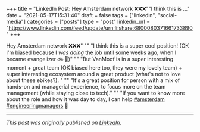 +++
title = "LinkedIn Post: Hey Amsterdam network ❌❌❌""I think this is ..."
date = "2021-05-17T15:31:40"
draft = false
tags = ["linkedin", "social-media"]
categories = ["posts"]
type = "post"
linkedin_url = "https://www.linkedin.com/feed/update/urn:li:share:6800080371661733890"
+++

Hey Amsterdam network ❌❌❌"
""
"I think this is a super cool position! (OK I'm biased because I _was doing_ the job until some weeks ago, when I became evangelizer 🚲 🤣)"
""
"But VanMoof is in a super interesting moment + great team (OK biased here too, they were my lovely team) + super interesting ecosystem around a great product (what's not to love about these ebikes?). "
""
"It's a great position for person with a mix of hands-on and managerial experience, to focus more on the team management (while staying close to tech)."
""
"If you want to know more about the role and how it was day to day, I can help [#amsterdam](https://www.linkedin.com/feed/hashtag/amsterdam) [#engineeringmanagers](https://www.linkedin.com/feed/hashtag/engineeringmanagers) 👀

---

*This post was originally published on [LinkedIn](https://www.linkedin.com/in/adrianmoreno/recent-activity/all/).*